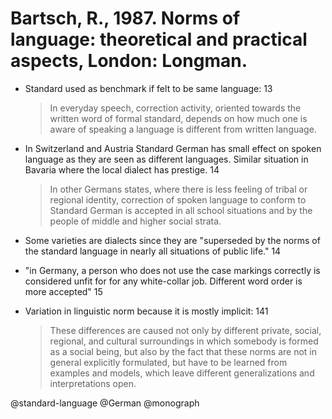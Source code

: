 # Bartsch, R., 1987. Norms of language: theoretical and practical aspects, London: Longman. 

- Standard used as benchmark if felt to be same language: 13

  > In everyday speech, correction activity, oriented towards the written word of formal standard, depends on how much one is aware of speaking a language is different from written language.

- In Switzerland and Austria Standard German has small effect on spoken language as they are seen as different languages. Similar situation in Bavaria where the local dialect has prestige. 14

   > In other Germans states, where there is less feeling of tribal or regional identity, correction of spoken language to conform to Standard German is accepted in all school situations and by the people of middle and higher social strata.

- Some varieties are dialects since they are "superseded by the norms of the standard language in nearly all situations of public life." 14

- "in Germany, a person who does not use the case markings correctly is considered unfit for for any white-collar job. Different word order is more accepted" 15

- Variation in linguistic norm because it is mostly implicit: 141

  > These differences are caused not only by different private, social, regional, and cultural surroundings in which somebody is formed as a social being, but also by the fact that these norms are not in general explicitly formulated, but have to be learned from examples and models, which leave different generalizations and interpretations open. 

@standard-language
@German
@monograph
